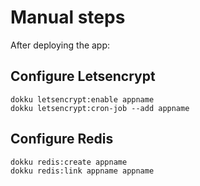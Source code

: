 # Manual steps

After deploying the app:

## Configure Letsencrypt

    dokku letsencrypt:enable appname
    dokku letsencrypt:cron-job --add appname

## Configure Redis

    dokku redis:create appname
    dokku redis:link appname appname